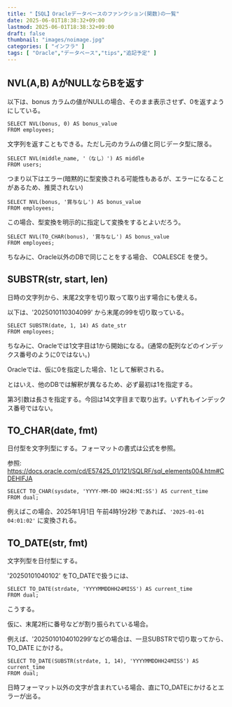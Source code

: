 ```yaml
---
title: "【SQL】Oracleデータベースのファンクション(関数)の一覧"
date: 2025-06-01T18:38:32+09:00
lastmod: 2025-06-01T18:38:32+09:00
draft: false
thumbnail: "images/noimage.jpg"
categories: [ "インフラ" ]
tags: [ "Oracle","データベース","tips","追記予定" ]
---
```



## NVL(A,B) AがNULLならBを返す

以下は、bonus カラムの値がNULLの場合、そのまま表示させず、0を返すようにしている。

```
SELECT NVL(bonus, 0) AS bonus_value
FROM employees;
```

文字列を返すこともできる。ただし元のカラムの値と同じデータ型に限る。

```
SELECT NVL(middle_name, '（なし）') AS middle
FROM users;
```

つまり以下はエラー(暗黙的に型変換される可能性もあるが、エラーになることがあるため、推奨されない)

```
SELECT NVL(bonus, '賞与なし') AS bonus_value
FROM employees;
```

この場合、型変換を明示的に指定して変換をするとよいだろう。

```
SELECT NVL(TO_CHAR(bonus), '賞与なし') AS bonus_value
FROM employees;
```


ちなみに、Oracle以外のDBで同じことをする場合、 COALESCE を使う。

## SUBSTR(str, start, len)

日時の文字列から、末尾2文字を切り取って取り出す場合にも使える。

以下は、'2025010110304099' から末尾の99を切り取っている。

```
SELECT SUBSTR(date, 1, 14) AS date_str 
FROM employees;
```

ちなみに、Oracleでは1文字目は1から開始になる。(通常の配列などのインデックス番号のように0ではない。)

Oracleでは、仮に0を指定した場合、1として解釈される。

とはいえ、他のDBでは解釈が異なるため、必ず最初は1を指定する。

第3引数は長さを指定する。今回は14文字目まで取り出す。いずれもインデックス番号ではない。

## TO_CHAR(date, fmt)

日付型を文字列型にする。フォーマットの書式は公式を参照。

参照: https://docs.oracle.com/cd/E57425_01/121/SQLRF/sql_elements004.htm#CDEHIFJA

```
SELECT TO_CHAR(sysdate, 'YYYY-MM-DD HH24:MI:SS') AS current_time
FROM dual;
```

例えばこの場合、2025年1月1日 午前4時1分2秒  であれば、`'2025-01-01 04:01:02'` に変換される。

## TO_DATE(str, fmt)

文字列型を日付型にする。

'20250101040102' をTO_DATEで扱うには、

```
SELECT TO_DATE(strdate, 'YYYYMMDDHH24MISS') AS current_time
FROM dual;
```

こうする。

仮に、末尾2桁に番号などが割り振られている場合。

例えば、'2025010104010299'などの場合は、一旦SUBSTRで切り取ってから、TO_DATE にかける。

```
SELECT TO_DATE(SUBSTR(strdate, 1, 14), 'YYYYMMDDHH24MISS') AS current_time
FROM dual;
```

日時フォーマット以外の文字が含まれている場合、直にTO_DATEにかけるとエラーが出る。


